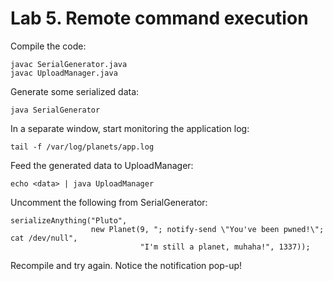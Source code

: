 # Lab 5. Remote command execution

Compile the code:
```
javac SerialGenerator.java
javac UploadManager.java
```

Generate some serialized data:
```
java SerialGenerator
```

In a separate window, start monitoring the application log:
```
tail -f /var/log/planets/app.log
```

Feed the generated data to UploadManager:
```
echo <data> | java UploadManager
```

Uncomment the following from SerialGenerator:
```
serializeAnything("Pluto",
                  new Planet(9, "; notify-send \"You've been pwned!\"; cat /dev/null",
                             "I'm still a planet, muhaha!", 1337));
```

Recompile and try again. Notice the notification pop-up!
